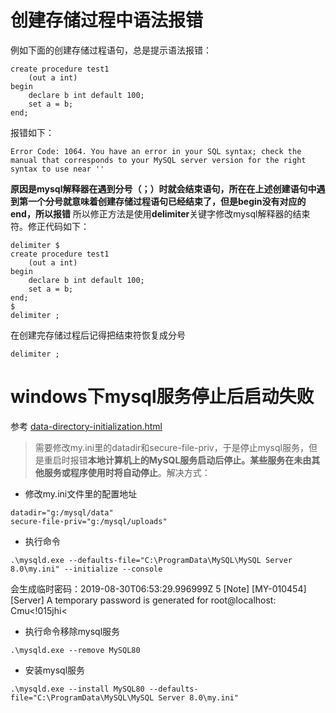# 创建存储过程中语法报错
例如下面的创建存储过程语句，总是提示语法报错：
```
create procedure test1
	(out a int)
begin
	declare b int default 100;
	set a = b;
end;
```
报错如下：
```
Error Code: 1064. You have an error in your SQL syntax; check the manual that corresponds to your MySQL server version for the right syntax to use near ''
```
**原因是mysql解释器在遇到分号（；）时就会结束语句，所在在上述创建语句中遇到第一个分号就意味着创建存储过程语句已经结束了，但是begin没有对应的end，所以报错**
所以修正方法是使用**delimiter**关键字修改mysql解释器的结束符。修正代码如下：
```
delimiter $
create procedure test1
	(out a int)
begin
	declare b int default 100;
	set a = b;
end;
$
delimiter ;
```
在创建完存储过程后记得把结束符恢复成分号
```
delimiter ;
```


# windows下mysql服务停止后启动失败
参考 [data-directory-initialization.html](https://dev.mysql.com/doc/mysql-security-excerpt/5.7/en/data-directory-initialization.html)
> 需要修改my.ini里的datadir和secure-file-priv，于是停止mysql服务，但是重启时报错**本地计算机上的MySQL服务启动后停止。某些服务在未由其他服务或程序使用时将自动停止**。解决方式：
- 修改my.ini文件里的配置地址
```
datadir="g:/mysql/data"
secure-file-priv="g:/mysql/uploads"
```
- 执行命令
```
.\mysqld.exe --defaults-file="C:\ProgramData\MySQL\MySQL Server 8.0\my.ini" --initialize --console
```
会生成临时密码：2019-08-30T06:53:29.996999Z 5 [Note] [MY-010454] [Server] A temporary password is generated for root@localhost: Cmu<!015jhi<
- 执行命令移除mysql服务
```
.\mysqld.exe --remove MySQL80
```
- 安装mysql服务
```
.\mysqld.exe --install MySQL80 --defaults-file="C:\ProgramData\MySQL\MySQL Server 8.0\my.ini"
```


